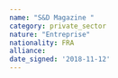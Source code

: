 ```yaml
---
name: "S&D Magazine "
category: private_sector
nature: "Entreprise"
nationality: FRA
alliance: 
date_signed: '2018-11-12'
---
```

    